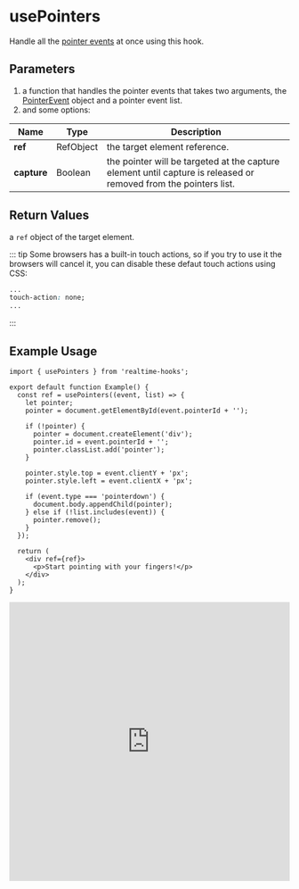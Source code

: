 # usePointers

Handle all the [pointer events](https://developer.mozilla.org/en-US/docs/Web/API/Pointer_events) at once using this hook.

## Parameters

1. a function that handles the pointer events that takes two arguments, the [PointerEvent](https://developer.mozilla.org/en-US/docs/Web/API/PointerEvent) object and a pointer event list.
2. and some options:

| Name        | Type      | Description                                                                                                      |
| ----------- | --------- | ---------------------------------------------------------------------------------------------------------------- |
| **ref**     | RefObject | the target element reference.                                                                                    |
| **capture** | Boolean   | the pointer will be targeted at the capture element until capture is released or removed from the pointers list. |

## Return Values

a `ref` object of the target element.

::: tip
Some browsers has a built-in touch actions, so if you try to use it the browsers will cancel it, you can disable these defaut touch actions using CSS:

```css
...
touch-action: none;
...
```

:::

## Example Usage

```tsx
import { usePointers } from 'realtime-hooks';

export default function Example() {
  const ref = usePointers((event, list) => {
    let pointer;
    pointer = document.getElementById(event.pointerId + '');

    if (!pointer) {
      pointer = document.createElement('div');
      pointer.id = event.pointerId + '';
      pointer.classList.add('pointer');
    }

    pointer.style.top = event.clientY + 'px';
    pointer.style.left = event.clientX + 'px';

    if (event.type === 'pointerdown') {
      document.body.appendChild(pointer);
    } else if (!list.includes(event)) {
      pointer.remove();
    }
  });

  return (
    <div ref={ref}>
      <p>Start pointing with your fingers!</p>
    </div>
  );
}
```

<iframe src="https://codesandbox.io/embed/usepointers-3n3jf7?fontsize=14&hidenavigation=1&module=%2Fsrc%2FComponent.tsx&theme=dark" style="width:100%; height:500px; border:0; overflow:hidden;" title="usePointers" allow="accelerometer; ambient-light-sensor; camera; encrypted-media; geolocation; gyroscope; hid; microphone; midi; payment; usb; vr; xr-spatial-tracking" sandbox="allow-forms allow-modals allow-popups allow-presentation allow-same-origin allow-scripts"></iframe>
